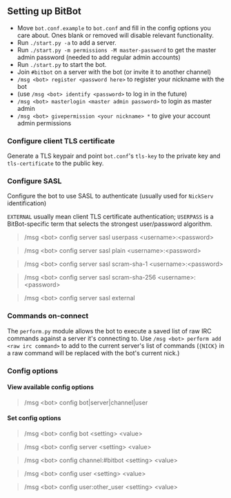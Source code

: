 ## Setting up BitBot

* Move `bot.conf.example` to `bot.conf` and fill in the config options you care about. Ones blank or removed will disable relevant functionality.
* Run `./start.py -a` to add a server.
* Run `./start.py -m permissions -M master-password` to get the master admin password (needed to add regular admin accounts)
* Run `./start.py` to start the bot.
* Join `#bitbot` on a server with the bot (or invite it to another channel)
* `/msg <bot> register <password here>` to register your nickname with the bot
* (use `/msg <bot> identify <password>` to log in in the future)
* `/msg <bot> masterlogin <master admin password>` to login as master admin
* `/msg <bot> givepermission <your nickname> *` to give your account admin permissions

### Configure client TLS certificate

Generate a TLS keypair and point `bot.conf`'s `tls-key` to the private key and `tls-certificate` to the public key.

### Configure SASL

Configure the bot to use SASL to authenticate (usually used for `NickServ` identification)

`EXTERNAL` usually mean client TLS certificate authentication; `USERPASS` is a BitBot-specific term that selects the strongest user/password algorithm.

> /msg &lt;bot> config server sasl userpass &lt;username>:&lt;password>

> /msg &lt;bot> config server sasl plain &lt;username>:&lt;password>

> /msg &lt;bot> config server sasl scram-sha-1 &lt;username>:&lt;password>

> /msg &lt;bot> config server sasl scram-sha-256 &lt;username>:&lt;password>

> /msg &lt;bot> config server sasl external

### Commands on-connect

The `perform.py` module allows the bot to execute a saved list of raw IRC commands against a server it's connecting to. Use `/msg <bot> perform add <raw irc command>` to add to the current server's list of commands (`{NICK}` in a raw command will be replaced with the bot's current nick.)

### Config options

#### View available config options

> /msg &lt;bot> config bot|server|channel|user

#### Set config options

> /msg &lt;bot> config bot &lt;setting> &lt;value>

> /msg &lt;bot> config server &lt;setting> &lt;value>

> /msg &lt;bot> config channel:#bitbot &lt;setting> &lt;value>

> /msg &lt;bot> config user &lt;setting> &lt;value>

> /msg &lt;bot> config user:other_user &lt;setting> &lt;value>
